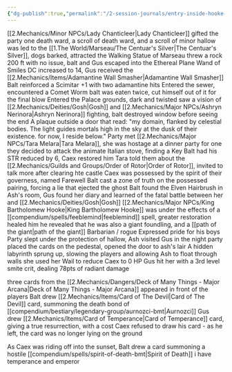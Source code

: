 ```yaml
---
{"dg-publish":true,"permalink":"/2-session-journals/entry-inside-hooke-castle/","tags":["4/21/24"]}
---
```


[[2.Mechanics/Minor NPCs/Lady Chanticleer\|Lady Chanticleer]] gifted the party one death ward, a scroll of death ward, and a scroll of minor hallow
was led to the [[1.The World/Marseau/The Centuar's Silver\|The Centuar's Silver]], dogs barked, attracted the Walking Statue of Marseau
threw a rock 200 ft with no issue, balt and Gus escaped into the Ethereal Plane
Wand of Smiles DC increased to 14, Gus received the [[2.Mechanics/Items/Adamantine Wall Smasher\|Adamantine Wall Smasher]]
	Balt reinforced a Scimitar +1 with two adamantine hits
Entered the sewer, encountered a Comet Worm
	balt was eaten twice, cut himself out of it for the final blow
Entered the Palace grounds, dark and twisted 
saw a vision of [[2.Mechanics/Deities/Gosh\|Gosh]] and [[2.Mechanics/Major NPCs/Ashryn Nerinora\|Ashryn Nerinora]] fighting, balt destroyed window before seeing the end
A plaque outside a door that read:
	"my domain, flanked by celestial bodies. The light guides mortals high in the sky at the dusk of their existence. 
	for now, I reside below."
Party met [[2.Mechanics/Major NPCs/Tara Melara\|Tara Melara]], she was hostage at a dinner party for one
	they decided to attack the animate Italian stove, finding a Key
	Balt had his STR reduced by 6, Caex restored him
Tara told them about the [[2.Mechanics/Guilds and Groups/Order of Rotor\|Order of Rotor]], invited to talk more after clearing hte castle
Caex was possessed by the spirit of their governess, named Farewell
	Balt cast a zone of truth on the possessed pairing, forcing a lie that ejected the ghost
Balt found the Elven Hairbrush in Ash's room, Gus found her diary and learned of the fatal battle between her and [[2.Mechanics/Deities/Gosh\|Gosh]]
[[2.Mechanics/Major NPCs/King Bartholomew Hooke\|King Bartholomew Hooke]] was under the effects of a [[compendium/spells/feeblemind\|feeblemind]] spell, greater restoration healed him 
he revealed that he was also a giant foundling, and a [[path of the giant\|path of the giant]] Barbarian / rogue
Expressed pride for his boys
Party slept under the protection of hallow, Ash visited Gus in the night
party placed the cards on the pedestal, opened the door to ash's lair
A hidden labyrinth sprung up, slowing the players and allowing Ash to float through walls
she used her Wail to reduce Caex to 0 HP
Gus hit her with a 3rd level smite crit, dealing 78pts of radiant damage

three cards from the [[2.Mechanics/Dangers/Deck of Many Things - Major Arcana\|Deck of Many Things - Major Arcana]] appeared in front of the players
Balt drew [[2.Mechanics/Items/Card of The Devil\|Card of The Devil]] card, summoning the death bond of [[compendium/bestiary/legendary-group/aurnozci-bmt\|Aurnozci]] 
Gus drew [[2.Mechanics/Items/Card of Temperance\|Card of Temperance]] card, giving a true resurrection, with a cost
Caex refused to draw his card - as he left, the card was no longer lying on the ground

As Caex was riding off into the sunset, Balt drew a card summoning a hostile [[compendium/spells/spirit-of-death-bmt\|Spirit of Death]]
i have temperance and emperor 